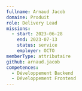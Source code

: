 ```yaml
---
fullname: Arnaud Jacob
domaine: Produit
role: Delivery Lead
missions:
  - start: 2023-06-28
    end: 2023-07-13
    status: service
    employer: OCTO
memberType: attributaire
github: arnaud.jacob
competences:
  - Développement Backend
  - Développement Frontend
---
```

